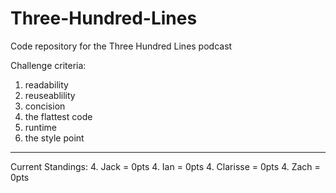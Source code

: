 # Three-Hundred-Lines
Code repository for the Three Hundred Lines podcast

Challenge criteria:
1. readability
2. reuseablility
3. concision
4. the flattest code
5. runtime
6. the style point

______________________________

Current Standings: 
4. Jack      = 0pts
4. Ian       = 0pts
4. Clarisse  = 0pts
4. Zach      = 0pts
